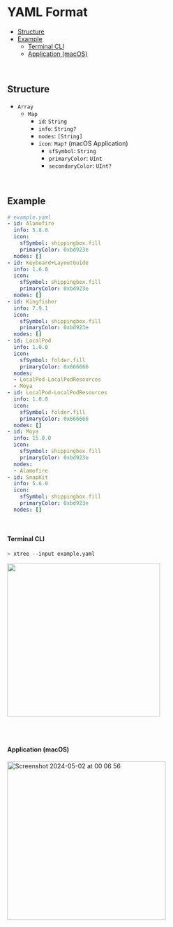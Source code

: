 # YAML Format

- [Structure](#structure)
- [Example](#example)
  - [Terminal CLI](#terminal-cli)
  - [Application (macOS)](#application-macos)

<br>

## Structure

- `Array`
  - `Map`
    - `id`: `String`
    - `info`: `String?`
    - `nodes`: `[String]`
    - `icon`: `Map?` (macOS Application)
      - `sfSymbol`: `String`
      - `primaryColor`: `UInt`
      - `secondaryColor`: `UInt?`

<br>

## Example

```yaml
# example.yaml
- id: Alamofire
  info: 5.8.0
  icon:
    sfSymbol: shippingbox.fill
    primaryColor: 0xbd923e
  nodes: []
- id: Keyboard+LayoutGuide
  info: 1.6.0
  icon:
    sfSymbol: shippingbox.fill
    primaryColor: 0xbd923e
  nodes: []
- id: Kingfisher
  info: 7.9.1
  icon:
    sfSymbol: shippingbox.fill
    primaryColor: 0xbd923e
  nodes: []
- id: LocalPod
  info: 1.0.0
  icon:
    sfSymbol: folder.fill
    primaryColor: 0x666666
  nodes:
  - LocalPod-LocalPodResources
  - Moya
- id: LocalPod-LocalPodResources
  info: 1.0.0
  icon:
    sfSymbol: folder.fill
    primaryColor: 0x666666
  nodes: []
- id: Moya
  info: 15.0.0
  icon:
    sfSymbol: shippingbox.fill
    primaryColor: 0xbd923e
  nodes:
  - Alamofire
- id: SnapKit
  info: 5.6.0
  icon:
    sfSymbol: shippingbox.fill
    primaryColor: 0xbd923e
  nodes: []
```

<br>

#### Terminal CLI

```sh
> xtree --input example.yaml
```

<img width="350" src="https://github.com/swiftyfinch/xtree/assets/64660122/d167fafd-3dc6-41bc-88cb-5319d4ca3636">

<br><br>

#### Application (macOS)

<img width="363" alt="Screenshot 2024-05-02 at 00 06 56" src="https://github.com/swiftyfinch/xtree/assets/64660122/140e13fc-d3de-42da-a786-8df13b9c1ccb">
